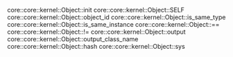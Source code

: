 core::core::kernel::Object::init
core::core::kernel::Object::SELF
core::core::kernel::Object::object_id
core::core::kernel::Object::is_same_type
core::core::kernel::Object::is_same_instance
core::core::kernel::Object::==
core::core::kernel::Object::!=
core::core::kernel::Object::output
core::core::kernel::Object::output_class_name
core::core::kernel::Object::hash
core::core::kernel::Object::sys
